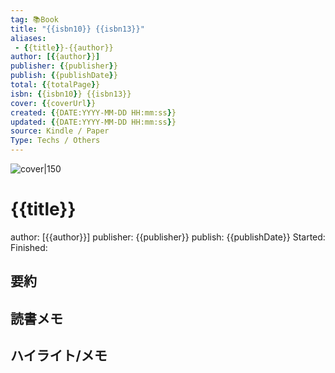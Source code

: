 ```yaml
---
tag: 📚Book
title: "{{isbn10}} {{isbn13}}"
aliases:
 - {{title}}-{{author}}
author: [{{author}}]
publisher: {{publisher}}
publish: {{publishDate}}
total: {{totalPage}}
isbn: {{isbn10}} {{isbn13}}
cover: {{coverUrl}}
created: {{DATE:YYYY-MM-DD HH:mm:ss}}
updated: {{DATE:YYYY-MM-DD HH:mm:ss}}
source: Kindle / Paper
Type: Techs / Others
---
```

![cover|150]({{coverUrl}})
# {{title}}
author: [{{author}}]
publisher: {{publisher}}
publish: {{publishDate}}
Started: 
Finished:
## 要約
## 読書メモ
## ハイライト/メモ
